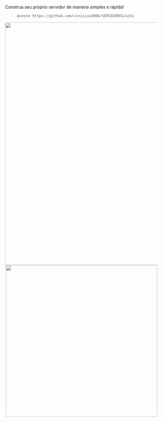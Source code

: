 Construa seu próprio servidor de maneira simples e rápida!

> `Acesse https://github.com/vinicius4006/SERVIDORES/wiki`

<p align="center">
<img src="https://user-images.githubusercontent.com/28130158/226749282-0395f4c8-f5e4-45a7-bdcf-c71e46be454a.gif" width="800"> 
<img src="https://64.media.tumblr.com/36132ff16d995e7096486185d868ea98/tumblr_o4jtklovUq1uvcgjlo2_500.gif" width="500"> 
</p>
